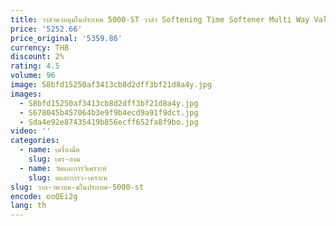 ```yaml
---
title: วาล์วควบคุมในประเทศ 5000-ST วาล์ว Softening Time Softener Multi Way Valve 3-4 ตันหม้อต้มน้ําอ่อนตัว
price: '5252.66'
price_original: '5359.86'
currency: THB
discount: 2%
rating: 4.5
volume: 96
image: S8bfd15250af3413cb8d2dff3bf21d8a4y.jpg
images:
  - S8bfd15250af3413cb8d2dff3bf21d8a4y.jpg
  - S678045b457064b3e9f9b4ecd9a91f9dct.jpg
  - Sda4e92e87435419b856ecff652fa8f9bo.jpg
video: ''
categories:
  - name: เครื่องมือ
    slug: เคร-องม
  - name: วัดและการวิเคราะห์
    slug: ดและการว-เคราะห
slug: วาล-วควบค-มในประเทศ-5000-st
encode: ooQEi2g
lang: th
---
```

  